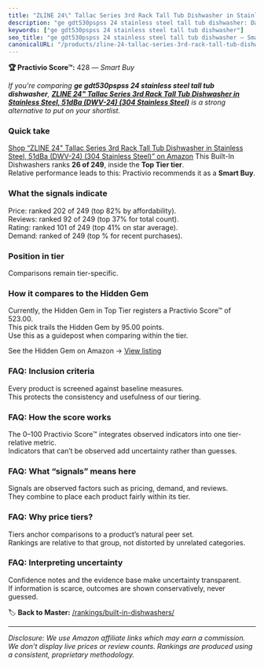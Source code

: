 ```yaml
---
title: "ZLINE 24\" Tallac Series 3rd Rack Tall Tub Dishwasher in Stainless Steel, 51dBa (DWV-24) (304 Stainless Steel)"
description: "ge gdt530pspss 24 stainless steel tall tub dishwasher: Data-driven within Top Tier ranking using the Practivio Score™. Positioned by quality, value, demand, fi…"
keywords: ["ge gdt530pspss 24 stainless steel tall tub dishwasher"]
seo_title: "ge gdt530pspss 24 stainless steel tall tub dishwasher — Smart Buy Top Tier (2025)"
canonicalURL: "/products/zline-24-tallac-series-3rd-rack-tall-tub-dishwasher-in-stainless-steel-51dba-dwv-24-304-stainless-steel-B096L8BHZ4/"
---
```


**🏆 Practivio Score™:** 428 — _Smart Buy_


*If you're comparing **ge gdt530pspss 24 stainless steel tall tub dishwasher**, **[ZLINE 24" Tallac Series 3rd Rack Tall Tub Dishwasher in Stainless Steel, 51dBa (DWV-24) (304 Stainless Steel)](https://www.amazon.com/dp/B096L8BHZ4?tag=practivio-20)** is a strong alternative to put on your shortlist.*
### Quick take
[Shop “ZLINE 24" Tallac Series 3rd Rack Tall Tub Dishwasher in Stainless Steel, 51dBa (DWV-24) (304 Stainless Steel)” on Amazon](https://www.amazon.com/dp/B096L8BHZ4?tag=practivio-20)
This Built-In Dishwashers ranks **26 of 249**, inside the **Top Tier tier**.  
Relative performance leads to this: Practivio recommends it as a **Smart Buy**.

### What the signals indicate
Price: ranked 202 of 249 (top 82% by affordability).  
Reviews: ranked 92 of 249 (top 37% for total count).  
Rating: ranked 101 of 249 (top 41% on star average).  
Demand: ranked  of 249 (top % for recent purchases).

### Position in tier
Comparisons remain tier-specific.

### How it compares to the Hidden Gem
Currently, the Hidden Gem in Top Tier registers a Practivio Score™ of 523.00.  
This pick trails the Hidden Gem by 95.00 points.  
Use this as a guidepost when comparing within the tier.  

See the Hidden Gem on Amazon → [View listing](https://www.amazon.com/dp/B07DM73CX5?tag=practivio-20)

### FAQ: Inclusion criteria
Every product is screened against baseline measures.  
This protects the consistency and usefulness of our tiering.

### FAQ: How the score works
The 0–100 Practivio Score™ integrates observed indicators into one tier-relative metric.  
Indicators that can’t be observed add uncertainty rather than guesses.

### FAQ: What “signals” means here
Signals are observed factors such as pricing, demand, and reviews.  
They combine to place each product fairly within its tier.

### FAQ: Why price tiers?
Tiers anchor comparisons to a product’s natural peer set.  
Rankings are relative to that group, not distorted by unrelated categories.

### FAQ: Interpreting uncertainty
Confidence notes and the evidence base make uncertainty transparent.  
If information is scarce, outcomes are shown conservatively, never guessed.


🏷️ **Back to Master:** [/rankings/built-in-dishwashers/](/rankings/built-in-dishwashers/)

---
_Disclosure: We use Amazon affiliate links which may earn a commission. We don’t display live prices or review counts. Rankings are produced using a consistent, proprietary methodology._
